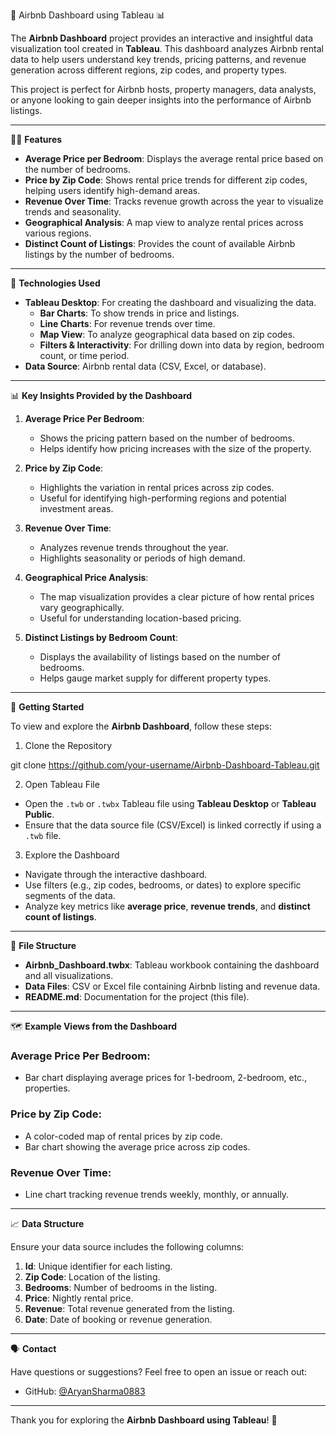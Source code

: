 🏡 Airbnb Dashboard using Tableau 📊

The **Airbnb Dashboard** project provides an interactive and insightful data visualization tool created in **Tableau**. This dashboard analyzes Airbnb rental data to help users understand key trends, pricing patterns, and revenue generation across different regions, zip codes, and property types.

This project is perfect for Airbnb hosts, property managers, data analysts, or anyone looking to gain deeper insights into the performance of Airbnb listings.

---

🧑‍💻 **Features**
- **Average Price per Bedroom**: Displays the average rental price based on the number of bedrooms.
- **Price by Zip Code**: Shows rental price trends for different zip codes, helping users identify high-demand areas.
- **Revenue Over Time**: Tracks revenue growth across the year to visualize trends and seasonality.
- **Geographical Analysis**: A map view to analyze rental prices across various regions.
- **Distinct Count of Listings**: Provides the count of available Airbnb listings by the number of bedrooms.

---

🔧 **Technologies Used**
- **Tableau Desktop**: For creating the dashboard and visualizing the data.
  - **Bar Charts**: To show trends in price and listings.
  - **Line Charts**: For revenue trends over time.
  - **Map View**: To analyze geographical data based on zip codes.
  - **Filters & Interactivity**: For drilling down into data by region, bedroom count, or time period.
- **Data Source**: Airbnb rental data (CSV, Excel, or database).

---

📊 **Key Insights Provided by the Dashboard**

1. **Average Price Per Bedroom**: 
   - Shows the pricing pattern based on the number of bedrooms.
   - Helps identify how pricing increases with the size of the property.

2. **Price by Zip Code**:
   - Highlights the variation in rental prices across zip codes.
   - Useful for identifying high-performing regions and potential investment areas.

3. **Revenue Over Time**:
   - Analyzes revenue trends throughout the year.
   - Highlights seasonality or periods of high demand.

4. **Geographical Price Analysis**:
   - The map visualization provides a clear picture of how rental prices vary geographically.
   - Useful for understanding location-based pricing.

5. **Distinct Listings by Bedroom Count**:
   - Displays the availability of listings based on the number of bedrooms.
   - Helps gauge market supply for different property types.

---

🚀 **Getting Started**

To view and explore the **Airbnb Dashboard**, follow these steps:

1. Clone the Repository


git clone https://github.com/your-username/Airbnb-Dashboard-Tableau.git


2. Open Tableau File

- Open the `.twb` or `.twbx` Tableau file using **Tableau Desktop** or **Tableau Public**.
- Ensure that the data source file (CSV/Excel) is linked correctly if using a `.twb` file.

3. Explore the Dashboard

- Navigate through the interactive dashboard.
- Use filters (e.g., zip codes, bedrooms, or dates) to explore specific segments of the data.
- Analyze key metrics like **average price**, **revenue trends**, and **distinct count of listings**.

---

📂 **File Structure**

- **Airbnb_Dashboard.twbx**: Tableau workbook containing the dashboard and all visualizations.
- **Data Files**: CSV or Excel file containing Airbnb listing and revenue data.
- **README.md**: Documentation for the project (this file).

---

🗺️ **Example Views from the Dashboard**

### Average Price Per Bedroom:
- Bar chart displaying average prices for 1-bedroom, 2-bedroom, etc., properties.

### Price by Zip Code:
- A color-coded map of rental prices by zip code.
- Bar chart showing the average price across zip codes.

### Revenue Over Time:
- Line chart tracking revenue trends weekly, monthly, or annually.

---

📈 **Data Structure**

Ensure your data source includes the following columns:

1. **Id**: Unique identifier for each listing.
2. **Zip Code**: Location of the listing.
3. **Bedrooms**: Number of bedrooms in the listing.
4. **Price**: Nightly rental price.
5. **Revenue**: Total revenue generated from the listing.
6. **Date**: Date of booking or revenue generation.

---

🗣️ **Contact**

Have questions or suggestions? Feel free to open an issue or reach out:

- GitHub: [@AryanSharma0883](https://github.com/AryanSharma0883)

---

Thank you for exploring the **Airbnb Dashboard using Tableau**! 🚀
```

